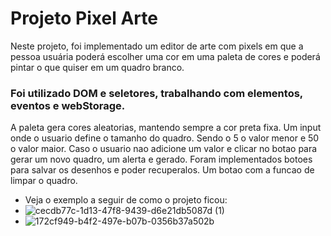 # Projeto Pixel Arte
Neste projeto, foi implementado um editor de arte com pixels em que a pessoa usuária poderá escolher uma cor em uma paleta de cores e poderá pintar o que quiser em um quadro branco.
### Foi utilizado DOM e seletores, trabalhando com elementos, eventos e webStorage. 
A paleta gera cores aleatorias, mantendo sempre a cor preta fixa.
Um input onde o usuario define o tamanho do quadro. Sendo o 5 o valor menor e 50 o valor maior. Caso o usuario nao adicione um valor e clicar no botao para gerar um novo quadro, um alerta e gerado.
Foram implementados botoes para salvar os desenhos e poder recuperalos.
Um botao com a funcao de limpar o quadro.
- Veja o exemplo a seguir de como o projeto ficou:
- ![cecdb77c-1d13-47f8-9439-d6e21db5087d (1)](https://github.com/paulofonseca182/pixel-art/assets/71661293/8e8d99d7-6fdc-4ad8-b89d-c12fc307ed19)
- ![172cf949-b4f2-497e-b07b-0356b37a502b](https://github.com/paulofonseca182/pixel-art/assets/71661293/d0c2a763-45a0-418b-959a-fb462a563a0f)
